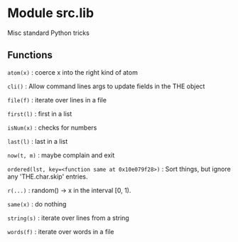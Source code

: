 Module src.lib
==============
Misc standard Python tricks

Functions
---------

    
`atom(x)`
:   coerce x into the right kind of atom

    
`cli()`
:   Allow command lines args to update fields in the THE object

    
`file(f)`
:   iterate over lines in a file

    
`first(l)`
:   first in a list

    
`isNum(x)`
:   checks for numbers

    
`last(l)`
:   last in a list

    
`now(t, m)`
:   maybe complain and exit

    
`ordered(lst, key=<function same at 0x10e079f28>)`
:   Sort things, but ignore any 'THE.char.skip' entries.

    
`r(...)`
:   random() -> x in the interval [0, 1).

    
`same(x)`
:   do nothing

    
`string(s)`
:   iterate over lines from a string

    
`words(f)`
:   iterate over words in a file